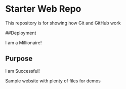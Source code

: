 # Starter Web Repo

This repository is for showing how Git and GitHub work

##Deployment

I am a Millionaire!

## Purpose

I am Successful!

Sample website with plenty of files for demos